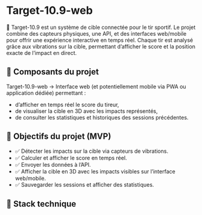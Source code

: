 # Target-10.9-web
🎯 Target-10.9 est un système de cible connectée pour le tir sportif. Le projet combine des capteurs physiques, une API, et des interfaces web/mobile pour offrir une expérience interactive en temps réel. Chaque tir est analysé grâce aux vibrations sur la cible, permettant d’afficher le score et la position exacte de l’impact en direct.

## 🔧 Composants du projet
Target-10.9-web -> Interface web (et potentiellement mobile via PWA ou application dédiée) permettant :
- d’afficher en temps réel le score du tireur,
- de visualiser la cible en 3D avec les impacts représentés,
- de consulter les statistiques et historiques des sessions précédentes.

## 📌 Objectifs du projet (MVP)
- ✅ Détecter les impacts sur la cible via capteurs de vibrations.
- ✅ Calculer et afficher le score en temps réel.
- ✅ Envoyer les données à l’API.
- ✅ Afficher la cible en 3D avec les impacts visibles sur l’interface web/mobile.
- ✅ Sauvegarder les sessions et afficher des statistiques.

## 🚀 Stack technique
